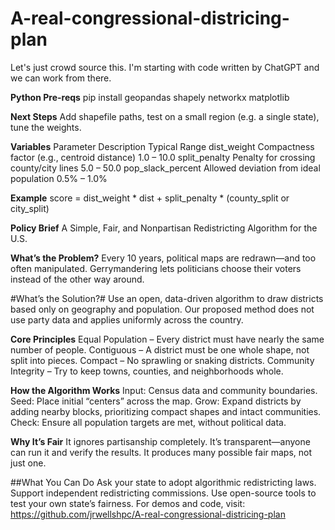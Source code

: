 # A-real-congressional-districing-plan
Let's just crowd source this. I'm starting with code written by ChatGPT and we can work from there.

**Python Pre-reqs**
pip install geopandas shapely networkx matplotlib

**Next Steps**
Add shapefile paths, test on a small region (e.g. a single state), tune the weights.

**Variables**
Parameter	         Description	                                 Typical Range
dist_weight        Compactness factor (e.g., centroid distance)  1.0 – 10.0
split_penalty	     Penalty for crossing county/city lines	       5.0 – 50.0
pop_slack_percent  Allowed deviation from ideal population	     0.5% – 1.0%

**Example**
score = dist_weight * dist + split_penalty * (county_split or city_split)

**Policy Brief**
A Simple, Fair, and Nonpartisan Redistricting Algorithm for the U.S.

**What’s the Problem?**
Every 10 years, political maps are redrawn—and too often manipulated. Gerrymandering lets politicians choose their voters instead of the other way around.

#What’s the Solution?#
Use an open, data-driven algorithm to draw districts based only on geography and population. Our proposed method does not use party data and applies uniformly across the country.

**Core Principles**
Equal Population – Every district must have nearly the same number of people.
Contiguous – A district must be one whole shape, not split into pieces.
Compact – No sprawling or snaking districts.
Community Integrity – Try to keep towns, counties, and neighborhoods whole.

**How the Algorithm Works**
Input: Census data and community boundaries.
Seed: Place initial “centers” across the map.
Grow: Expand districts by adding nearby blocks, prioritizing compact shapes and intact communities.
Check: Ensure all population targets are met, without political data.

**Why It’s Fair**
It ignores partisanship completely.
It’s transparent—anyone can run it and verify the results.
It produces many possible fair maps, not just one.

##What You Can Do
Ask your state to adopt algorithmic redistricting laws.
Support independent redistricting commissions.
Use open-source tools to test your own state’s fairness.
For demos and code, visit: https://github.com/jrwellshpc/A-real-congressional-districing-plan
